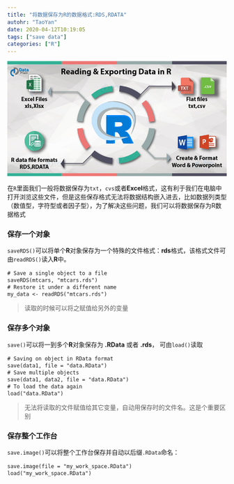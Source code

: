 ```yaml
---
title: "将数据保存为R的数据格式:RDS,RDATA"
autohr: "TaoYan"
date: 2020-04-12T10:19:05
tags: ["save data"]
categories: ["R"]
---
```


![](https://raw.githubusercontent.com/YTLogos/pic_link/master/img/Reading-Exporting-Data-in-R.jpg)

在`R`里面我们一般将数据保存为`txt`，`cvs`或者**Excel**格式，这有利于我们在电脑中打开浏览这些文件，但是这些保存格式无法将数据结构嵌入进去，比如数据列类型（数值型，字符型或者因子型），为了解决这些问题，我们可以将数据保存为R数据格式

### 保存一个对象

`saveRDS()`可以将单个**R**对象保存为一个特殊的文件格式：**rds**格式，该格式文件可由`readRDS()`读入**R**中。

```
# Save a single object to a file
saveRDS(mtcars, "mtcars.rds")
# Restore it under a different name
my_data <- readRDS("mtcars.rds")
```
>读取的时候可以将之赋值给另外的变量

### 保存多个对象


`save()`可以将一到多个**R**对象保存为 **.RData** 或者 **.rds**， 可由`load()`读取

```
# Saving on object in RData format
save(data1, file = "data.RData")
# Save multiple objects
save(data1, data2, file = "data.RData")
# To load the data again
load("data.RData")
```

> 无法将读取的文件赋值给其它变量，自动用保存时的文件名。这是个重要区别

### 保存整个工作台

`save.image()`可以将整个工作台保存并自动以后缀`.RData`命名：

```
save.image(file = "my_work_space.RData")
load("my_work_space.RData")
```
